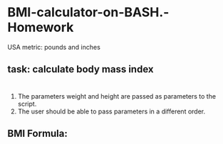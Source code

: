 # BMI-calculator-on-BASH.-Homework
USA metric: pounds and inches

## task: calculate body mass index <h1> 
  
1. The parameters weight and height are passed as parameters to the script.
1. The user should be able to pass parameters in a different order.

## BMI Formula: 
